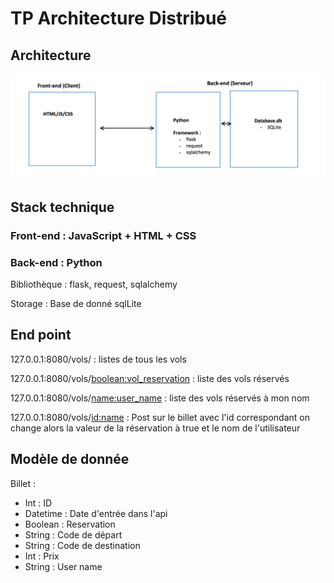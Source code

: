 # TP Architecture Distribué

## Architecture

![Features](static/schema_archi.png)

## Stack technique

### Front-end : JavaScript + HTML + CSS

### Back-end : Python

Bibliothèque : flask, request, sqlalchemy

Storage : Base de donné sqlLite

## End point

127.0.0.1:8080/vols/ : listes de tous les vols

127.0.0.1:8080/vols/<boolean:vol_reservation> : liste des vols réservés

127.0.0.1:8080/vols/<name:user_name> : liste des vols réservés à mon nom

127.0.0.1:8080/vols/<id:name> : Post sur le billet avec l'id correspondant on change alors la valeur de la réservation à true et le nom de l'utilisateur 

## Modèle de donnée

Billet :

- Int : ID
- Datetime : Date d'entrée dans l'api
- Boolean : Reservation
- String : Code de départ 
- String : Code de destination
- Int : Prix
- String : User name
